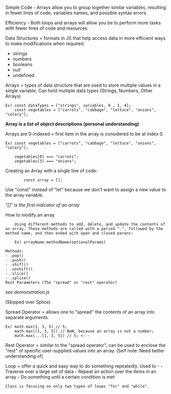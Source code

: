 
Simple Code - Arrays allow you to group together similar variables, resulting in fewer lines of code, variables names, and possible syntax errors.

Efficiency - Both loops and arrays will allow you be to perform more tasks with fewer lines of code and resources.

Data Structures = formats in JS that help access data in more efficient ways to make modifications when required.
- strings
- numbers
- booleans
- null
- undefined

Arrays = types of data structure that are used to store multiple values in a single variable.
    Can hold multiple data types (Strings, Numbers, Other Arrays)

    Ex) const dataTypes = ["strings", variables, 0 , 1, 4];
        const vegetables = ["carrots", "cabbage", "lettuce", "onions", "celery"];

   **Array is a list of object descriptions (personal understanding)**

Arrays are 0-indexed = first item in the array is considered to be at index 0.

    Ex) const vegetables = ["carrots", "cabbage", "lettuce", "onions", "celery"];

        vegetables[0] === "carrots";
        vegetables[3] === "onions";

Creating an Array with a single line of code:

            const array = [];

Use "const" instead of "let" because we don't want to assign a new value to the array variable.

*"[]" is the first indicator of an array*

How to modify an array

        Using different methods to add, delete, and update the contents of an array. These methods are called with a period ".", followed by the method name, and then ended with open and closed parens:

        Ex) arrayName.methodName(optionalParams)

    Methods:
    - .pop()
    - .push()
    - .shift()
    - .unshift()
    - .slice()
    - .splice()
    Rest Parameters (The "spread" or "rest" operator)

*see demonstration.js*

(Skipped over Splice)

Spread Operator = allows one to "spread" the contents of an array into separate arguments.

    Ex) math.max(1, 3, 5) // 5;
        math.max([1, 3, 5]) // NaN, because an array is not a number;
        math.max(...[1, 3, 5]) // 5; <---

Rest Operator = similar to the "spread operator", can be used to enclose the "rest" of specific user-supplied values into an array.
(Self note: Need better understanding of)


Loop = offer a quick and easy way to do something repeatedly.
    Used to -
        - Traverse over a large set of data
        - Repeat an action over the items in an array
        - Do something until a certain condition is met

    Class is focusing on only two types of loops "for" and "while".

